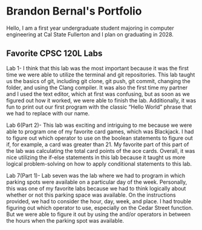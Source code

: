 
# Brandon Bernal's Portfolio

Hello, I am a first year undergraduate student majoring in computer engineering at Cal State Fullerton and I plan on graduating in 2028.

## Favorite CPSC 120L Labs

Lab 1- I think that this lab was the most important because it was the first time we were able to utilize the terminal and git repositories. This lab taught us the basics of git, including git clone, git push, git commit, changing the folder, and using the Clang compiler. It was also the first time my partner and I used the text editor, which at first was confusing, but as soon as we figured out how it worked, we were able to finish the lab. Additionally, it was fun to print out our first program with the classic “Hello World” phrase that we had to replace with our name.

Lab 6(Part 2)- This lab was exciting and intriguing to me because we were able to program one of my favorite card games, which was Blackjack. I had to figure out which operator to use on the boolean statements to figure out if, for example, a card was greater than 21. My favorite part of this part of the lab was calculating the total card points of the ace cards. Overall, it was nice utilizing the if-else statements in this lab because it taught us more logical problem-solving on how to apply conditional statements to this lab.

Lab 7(Part 1)- Lab seven was the lab where we had to program in which parking spots were available on a particular day of the week. Personally, this was one of my favorite labs because we had to think logically about whether or not this parking space was available. On the instructions provided, we had to consider the hour, day, week, and place. I had trouble figuring out which operator to use, especially on the Cedar Street function. But we were able to figure it out by using the and/or operators in between the hours when the parking spot was available.


